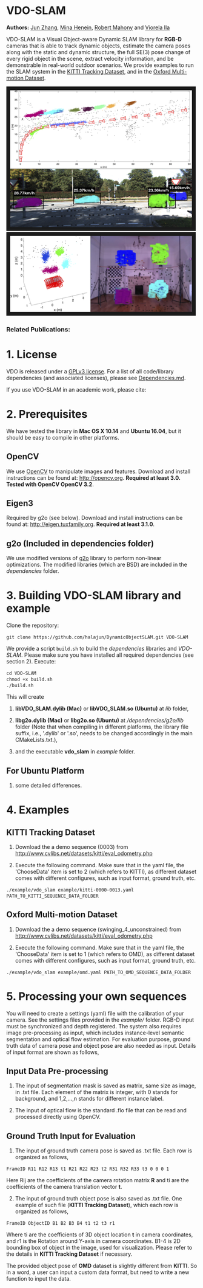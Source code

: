 # VDO-SLAM
**Authors:** [Jun Zhang](https://halajun.github.io/), [Mina Henein](https://minahenein.github.io/), [Robert Mahony](https://users.cecs.anu.edu.au/~Robert.Mahony/) and [Viorela Ila](http://viorelaila.net/) 

VDO-SLAM is a Visual Object-aware Dynamic SLAM library for **RGB-D** cameras that is able to track dynamic objects, estimate the camera poses along with the static and dynamic structure, the full SE(3) pose change of every rigid object in the scene, extract velocity information, and be demonstrable in real-world outdoor scenarios. We provide examples to run the SLAM system in the [KITTI Tracking Dataset](http://cvlibs.net/datasets/kitti/eval_tracking.php), and in the [Oxford Multi-motion Dataset](https://robotic-esp.com/datasets/omd/). 

<img src="https://github.com/halajun/halajun.github.io/blob/master/images/VDO-SLAM_results_1.jpg" alt="VDO-SLAM" width="480" height="360" border="10" /></a>
<img src="https://github.com/halajun/halajun.github.io/blob/master/images/VDO-SLAM_results_2.jpg" alt="VDO-SLAM" width="480" height="200" border="10" /></a>

### Related Publications:


# 1. License

VDO is released under a [GPLv3 license](https://github.com/halajun/DynamicObjectSLAM/blob/master/LICENSE-GPL.txt). For a list of all code/library dependencies (and associated licenses), please see [Dependencies.md](https://github.com/halajun/DynamicObjectSLAM/blob/master/Dependencies.md).

If you use VDO-SLAM in an academic work, please cite:


# 2. Prerequisites
We have tested the library in **Mac OS X 10.14** and **Ubuntu 16.04**, but it should be easy to compile in other platforms. 

## OpenCV
We use [OpenCV](http://opencv.org) to manipulate images and features. Download and install instructions can be found at: http://opencv.org. **Required at least 3.0. Tested with OpenCV OpenCV 3.2**.

## Eigen3
Required by g2o (see below). Download and install instructions can be found at: http://eigen.tuxfamily.org. **Required at least 3.1.0**.

## g2o (Included in dependencies folder)
We use modified versions of [g2o](https://github.com/RainerKuemmerle/g2o) library to perform non-linear optimizations. The modified libraries (which are BSD) are included in the *dependencies* folder.


# 3. Building VDO-SLAM library and example

Clone the repository:
```
git clone https://github.com/halajun/DynamicObjectSLAM.git VDO-SLAM
```

We provide a script `build.sh` to build the *dependencies* libraries and *VDO-SLAM*. Please make sure you have installed all required dependencies (see section 2). Execute:
```
cd VDO-SLAM
chmod +x build.sh
./build.sh
```

This will create 

1. **libVDO_SLAM.dylib (Mac)** or **libVDO_SLAM.so (Ubuntu)** at *lib* folder,

2. **libg2o.dylib (Mac)** or **libg2o.so (Ubuntu)** at */dependencies/g2o/lib* folder (Note that when compiling in different platforms, the library file suffix, i.e., '.dylib' or '.so', needs to be changed accordingly in the main CMakeLists.txt.),

3. and the executable **vdo_slam** in *example* folder.

## For Ubuntu Platform

1. some detailed differences.

# 4. Examples

## KITTI Tracking Dataset  

1. Download the a demo sequence (0003) from http://www.cvlibs.net/datasets/kitti/eval_odometry.php 

2. Execute the following command. Make sure that in the yaml file, the 'ChooseData' item is set to 2 (which refers to KITTI), as different dataset comes with different configures, such as input format, ground truth, etc.
```
./example/vdo_slam example/kitti-0000-0013.yaml PATH_TO_KITTI_SEQUENCE_DATA_FOLDER
```

## Oxford Multi-motion Dataset  

1. Download the a demo sequence (swinging_4_unconstrained) from http://www.cvlibs.net/datasets/kitti/eval_odometry.php 

2. Execute the following command. Make sure that in the yaml file, the 'ChooseData' item is set to 1 (which refers to OMD), as different dataset comes with different configures, such as input format, ground truth, etc.
```
./example/vdo_slam example/omd.yaml PATH_TO_OMD_SEQUENCE_DATA_FOLDER
```

# 5. Processing your own sequences
You will need to create a settings (yaml) file with the calibration of your camera. See the settings files provided in the *example/* folder. RGB-D input must be synchronized and depth registered. The system also requires image pre-processing as input, which includes instance-level semantic segmentation and optical flow estimation. For evaluation purpose, ground truth data of camera pose and object pose are also needed as input. Details of input format are shown as follows,

## Input Data Pre-processing

1. The input of segmentation mask is saved as matrix, same size as image, in .txt file. Each element of the matrix is integer, with 0 stands for background, and 1,2,...,n stands for different instance label.

2. The input of optical flow is the standard .flo file that can be read and processed directly using OpenCV.

## Ground Truth Input for Evaluation

1. The input of ground truth camera pose is saved as .txt file. Each row is organized as follows,
```
FrameID R11 R12 R13 t1 R21 R22 R23 t2 R31 R32 R33 t3 0 0 0 1
```

Here Rij are the coefficients of the camera rotation matrix **R** and ti are the coefficients of the camera translation vector **t**.

2. The input of ground truth object pose is also saved as .txt file. One example of such file (**KITTI Tracking Dataset**), which each row is organized as follows,
```
FrameID ObjectID B1 B2 B3 B4 t1 t2 t3 r1
```

Where ti are the coefficients of 3D object location **t** in camera coordinates, and r1 is the Rotation around Y-axis in camera coordinates. B1-4 is 2D bounding box of object in the image, used for visualization. Please refer to the details in **KITTI Tracking Dataset** if necessary.

The provided object pose of **OMD** dataset is slightly different from **KITTI**. So in a word, a user can input a custom data format, but need to write a new function to input the data.







